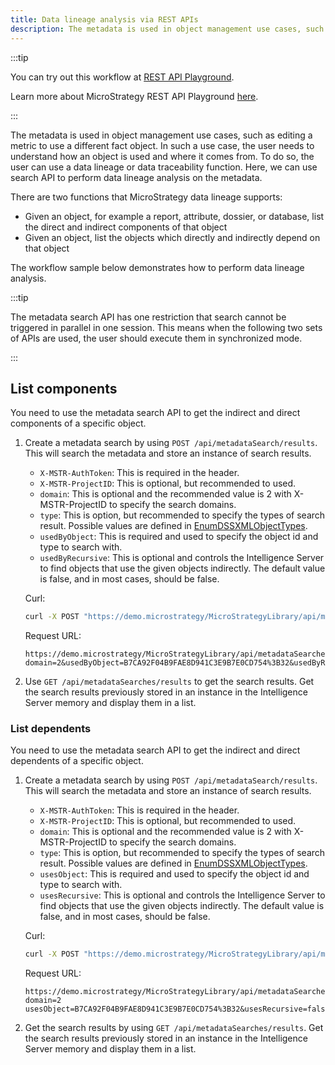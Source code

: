 ```yaml
---
title: Data lineage analysis via REST APIs
description: The metadata is used in object management use cases, such as editing a metric to use a different fact object. In such a use case, the user needs to understand how an object is used and where it comes from. To do so, the user can use a data lineage or data traceability function. Here, we can use search API to perform data lineage analysis on the metadata.
---
```


<Available since="2021" />

:::tip

You can try out this workflow at [REST API Playground](https://www.postman.com/microstrategysdk/workspace/microstrategy-rest-api/folder/16131298-e42edf07-9e68-4cc2-9eb9-a16ad920bb49?ctx=documentation).

Learn more about MicroStrategy REST API Playground [here](/docs/getting-started/playground.md).

:::

The metadata is used in object management use cases, such as editing a metric to use a different fact object. In such a use case, the user needs to understand how an object is used and where it comes from. To do so, the user can use a data lineage or data traceability function. Here, we can use search API to perform data lineage analysis on the metadata.

There are two functions that MicroStrategy data lineage supports:

- Given an object, for example a report, attribute, dossier, or database, list the direct and indirect components of that object
- Given an object, list the objects which directly and indirectly depend on that object

The workflow sample below demonstrates how to perform data lineage analysis.

:::tip

The metadata search API has one restriction that search cannot be triggered in parallel in one session. This means when the following two sets of APIs are used, the user should execute them in synchronized mode.

:::

## List components

You need to use the metadata search API to get the indirect and direct components of a specific object.

1. Create a metadata search by using `POST /api/metadataSearch/results`. This will search the metadata and store an instance of search results.

   - `X-MSTR-AuthToken`: This is required in the header.
   - `X-MSTR-ProjectID`: This is optional, but recommended to used.
   - `domain`: This is optional and the recommended value is 2 with X-MSTR-ProjectID to specify the search domains.
   - `type`: This is option, but recommended to specify the types of search result. Possible values are defined in [EnumDSSXMLObjectTypes](https://www2.microstrategy.com/producthelp/2021/WebAPIReference/com/microstrategy/webapi/EnumDSSXMLObjectTypes.html).
   - `usedByObject`: This is required and used to specify the object id and type to search with.
   - `usedByRecursive`: This is optional and controls the Intelligence Server to find objects that use the given objects indirectly. The default value is false, and in most cases, should be false.

   Curl:

   ```bash
   curl -X POST "https://demo.microstrategy/MicroStrategyLibrary/api/metadataSearches/results?domain=2&amp;usedByObject=B7CA92F04B9FAE8D941C3E9B70CD754%3B32&amp;usedByRecursive=false" -H "accept: application/json" -H "X-MSTR-AuthToken: 14bu7siu403m9qr9987ejofill" -H "X-MSTR-ProjectID: B7CA92F04B9FAE8D941C3E9B7E0CD754"
   ```

   Request URL:

   ```url
   https://demo.microstrategy/MicroStrategyLibrary/api/metadataSearches/results?domain=2&usedByObject=B7CA92F04B9FAE8D941C3E9B7E0CD754%3B32&usedByRecursive=false
   ```

1. Use `GET /api/metadataSearches/results` to get the search results. Get the search results previously stored in an instance in the Intelligence Server memory and display them in a list.

### List dependents

You need to use the metadata search API to get the indirect and direct dependents of a specific object.

1. Create a metadata search by using `POST /api/metadataSearch/results`. This will search the metadata and store an instance of search results.

   - `X-MSTR-AuthToken`: This is required in the header.
   - `X-MSTR-ProjectID`: This is optional, but recommended to used.
   - `domain`: This is optional and the recommended value is 2 with X-MSTR-ProjectID to specify the search domains.
   - `type`: This is option, but recommended to specify the types of search result. Possible values are defined in [EnumDSSXMLObjectTypes](https://www2.microstrategy.com/producthelp/2021/WebAPIReference/com/microstrategy/webapi/EnumDSSXMLObjectTypes.html).
   - `usesObject`: This is required and used to specify the object id and type to search with.
   - `usesRecursive`: This is optional and controls the Intelligence Server to find objects that use the given objects indirectly. The default value is false, and in most cases, should be false.

   Curl:

   ```bash
   curl -X POST "https://demo.microstrategy/MicroStrategyLibrary/api/metadataSearches/results?domain=2&amp;usesObject=B7CA92F04B9FAE8D941C3E9B70CD754%3B32&amp;usesRecursive=false" -H "accept: application/json" -H "X-MSTR-AuthToken: 14bu7siu403m9qr9987ejofill" -H "X-MSTR-ProjectID: B7CA92F04B9FAE8D941C3E9B7E0CD754"
   ```

   Request URL:

   ```url
   https://demo.microstrategy/MicroStrategyLibrary/api/metadataSearches/results?domain=2 usesObject=B7CA92F04B9FAE8D941C3E9B7E0CD754%3B32&usesRecursive=false
   ```

1. Get the search results by using `GET /api/metadataSearches/results`. Get the search results previously stored in an instance in the Intelligence Server memory and display them in a list.
